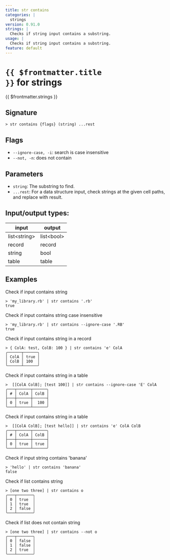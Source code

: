 ```yaml
---
title: str contains
categories: |
  strings
version: 0.91.0
strings: |
  Checks if string input contains a substring.
usage: |
  Checks if string input contains a substring.
feature: default
---
```

<!-- This file is automatically generated. Please edit the command in https://github.com/nushell/nushell instead. -->

# <code>{{ $frontmatter.title }}</code> for strings

<div class='command-title'>{{ $frontmatter.strings }}</div>

## Signature

```> str contains {flags} (string) ...rest```

## Flags

 -  `--ignore-case, -i`: search is case insensitive
 -  `--not, -n`: does not contain

## Parameters

 -  `string`: The substring to find.
 -  `...rest`: For a data structure input, check strings at the given cell paths, and replace with result.


## Input/output types:

| input        | output     |
| ------------ | ---------- |
| list\<string\> | list\<bool\> |
| record       | record     |
| string       | bool       |
| table        | table      |
## Examples

Check if input contains string
```nu
> 'my_library.rb' | str contains '.rb'
true
```

Check if input contains string case insensitive
```nu
> 'my_library.rb' | str contains --ignore-case '.RB'
true
```

Check if input contains string in a record
```nu
> { ColA: test, ColB: 100 } | str contains 'e' ColA
╭──────┬──────╮
│ ColA │ true │
│ ColB │ 100  │
╰──────┴──────╯
```

Check if input contains string in a table
```nu
>  [[ColA ColB]; [test 100]] | str contains --ignore-case 'E' ColA
╭───┬──────┬──────╮
│ # │ ColA │ ColB │
├───┼──────┼──────┤
│ 0 │ true │  100 │
╰───┴──────┴──────╯

```

Check if input contains string in a table
```nu
>  [[ColA ColB]; [test hello]] | str contains 'e' ColA ColB
╭───┬──────┬──────╮
│ # │ ColA │ ColB │
├───┼──────┼──────┤
│ 0 │ true │ true │
╰───┴──────┴──────╯

```

Check if input string contains 'banana'
```nu
> 'hello' | str contains 'banana'
false
```

Check if list contains string
```nu
> [one two three] | str contains o
╭───┬───────╮
│ 0 │ true  │
│ 1 │ true  │
│ 2 │ false │
╰───┴───────╯

```

Check if list does not contain string
```nu
> [one two three] | str contains --not o
╭───┬───────╮
│ 0 │ false │
│ 1 │ false │
│ 2 │ true  │
╰───┴───────╯

```
